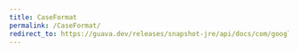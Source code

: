 ```yaml
---
title: CaseFormat
permalink: /CaseFormat/
redirect_to: https://guava.dev/releases/snapshot-jre/api/docs/com/google/common/base/CaseFormat.html
---
```

